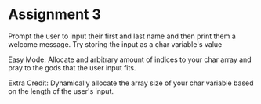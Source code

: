 # Assignment 3
Prompt the user to input their first and last name and then print them a welcome message. Try
storing the input as a char variable's value

Easy Mode: Allocate and arbitrary amount of indices to your char array and pray to the gods that the user input
fits.

Extra Credit: Dynamically allocate the array size of your char variable based on the length of the user's input.
